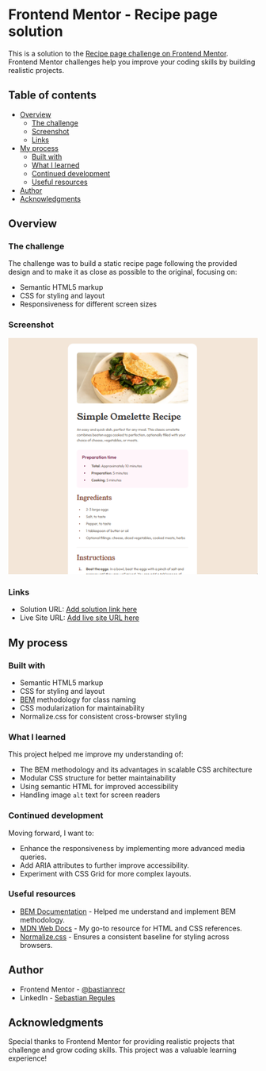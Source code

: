 # Frontend Mentor - Recipe page solution

This is a solution to the [Recipe page challenge on Frontend Mentor](https://www.frontendmentor.io/challenges/recipe-page-KiTsR8QQKm). Frontend Mentor challenges help you improve your coding skills by building realistic projects.

## Table of contents

- [Overview](#overview)
  - [The challenge](#the-challenge)
  - [Screenshot](#screenshot)
  - [Links](#links)
- [My process](#my-process)
  - [Built with](#built-with)
  - [What I learned](#what-i-learned)
  - [Continued development](#continued-development)
  - [Useful resources](#useful-resources)
- [Author](#author)
- [Acknowledgments](#acknowledgments)

## Overview

### The challenge

The challenge was to build a static recipe page following the provided design and to make it as close as possible to the original, focusing on:

- Semantic HTML5 markup
- CSS for styling and layout
- Responsiveness for different screen sizes

### Screenshot

![Screenshot of the solution](./assets/images/screenshot.png)

### Links

- Solution URL: [Add solution link here](https://github.com/bastianrecr/recipe-page-fm)
- Live Site URL: [Add live site URL here](https://bastianrecr.github.io/recipe-page-fm/)

## My process

### Built with

- Semantic HTML5 markup
- CSS for styling and layout
- [BEM](https://getbem.com/) methodology for class naming
- CSS modularization for maintainability
- Normalize.css for consistent cross-browser styling

### What I learned

This project helped me improve my understanding of:

- The BEM methodology and its advantages in scalable CSS architecture
- Modular CSS structure for better maintainability
- Using semantic HTML for improved accessibility
- Handling image `alt` text for screen readers

### Continued development

Moving forward, I want to:

- Enhance the responsiveness by implementing more advanced media queries.
- Add ARIA attributes to further improve accessibility.
- Experiment with CSS Grid for more complex layouts.

### Useful resources

- [BEM Documentation](https://getbem.com/) - Helped me understand and implement BEM methodology.
- [MDN Web Docs](https://developer.mozilla.org/) - My go-to resource for HTML and CSS references.
- [Normalize.css](https://necolas.github.io/normalize.css/) - Ensures a consistent baseline for styling across browsers.

## Author

- Frontend Mentor - [@bastianrecr](https://www.frontendmentor.io/profile/bastianrecr)
- LinkedIn - [Sebastian Regules](www.linkedin.com/in/sebastian-regules-763b5624b)

## Acknowledgments

Special thanks to Frontend Mentor for providing realistic projects that challenge and grow coding skills. This project was a valuable learning experience!
